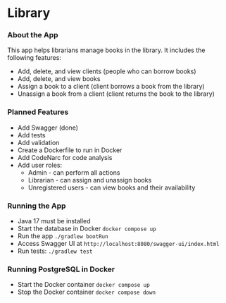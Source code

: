 # Library

### About the App
This app helps librarians manage books in the library. It includes the following features:

* Add, delete, and view clients (people who can borrow books)
* Add, delete, and view books
* Assign a book to a client (client borrows a book from the library)
* Unassign a book from a client (client returns the book to the library)

### Planned Features
- Add Swagger (done)
- Add tests
- Add validation
- Create a Dockerfile to run in Docker
- Add CodeNarc for code analysis
- Add user roles:
  * Admin - can perform all actions
  * Librarian - can assign and unassign books
  * Unregistered users - can view books and their availability

### Running the App
- Java 17 must be installed
- Start the database in Docker ```docker compose up```
- Run the app ```./gradlew bootRun```
- Access Swagger UI at `http://localhost:8080/swagger-ui/index.html`
- Run tests: ```./gradlew test```

### Running PostgreSQL in Docker
- Start the Docker container ```docker compose up```
- Stop the Docker container ```docker compose down```
